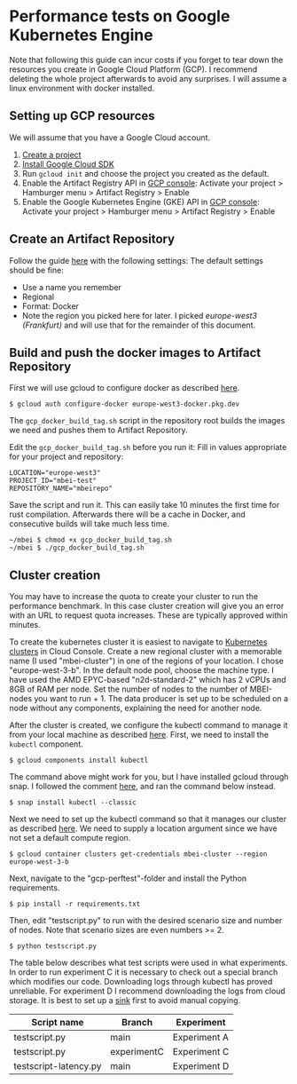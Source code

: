 # Performance tests on Google Kubernetes Engine
Note that following this guide can incur costs if you forget to tear down the resources you create in Google Cloud Platform (GCP).
I recommend deleting the whole project afterwards to avoid any surprises. I will assume a linux environment with docker installed. 
## Setting up GCP resources
We will assume that you have a Google Cloud account.
1. [Create a project](https://cloud.google.com/resource-manager/docs/creating-managing-projects)
2. [Install Google Cloud SDK](https://cloud.google.com/sdk/docs/install)
3. Run ```gcloud init``` and choose the project you created as the default.
4. Enable the Artifact Registry API in [GCP console](https://console.cloud.google.com/): Activate your project > Hamburger menu > Artifact Registry > Enable 
5. Enable the Google Kubernetes Engine (GKE) API in [GCP console](https://console.cloud.google.com/): Activate your project > Hamburger menu > Artifact Registry > Enable

## Create an Artifact Repository
Follow the guide [here](https://cloud.google.com/artifact-registry/docs/manage-repos#console) with the following settings: The default settings should be fine: 
   * Use a name you remember
   * Regional
   * Format: Docker
   * Note the region you picked here for later. I picked _europe-west3 (Frankfurt)_	and will use that for the remainder of this document.

   
## Build and push the docker images to Artifact Repository
First we will use gcloud to configure docker as described [here](https://cloud.google.com/artifact-registry/docs/docker/authentication#gcloud-helper).

```shell
$ gcloud auth configure-docker europe-west3-docker.pkg.dev
```

The ```gcp_docker_build_tag.sh``` script in the repository root builds the images we need and pushes them to Artifact Repository. 

Edit the ```gcp_docker_build_tag.sh``` before you run it:
Fill in values appropriate for your project and repository:
```shell
LOCATION="europe-west3"
PROJECT_ID="mbei-test"
REPOSITORY_NAME="mbeirepo"
```
Save the script and run it. This can easily take 10 minutes the first time for rust compilation.
Afterwards there will be a cache in Docker, and consecutive builds will take much less time. 
```shell
~/mbei $ chmod +x gcp_docker_build_tag.sh
~/mbei $ ./gcp_docker_build_tag.sh 
```

## Cluster creation
You may have to increase the quota to create your cluster to run the performance benchmark. 
In this case cluster creation will give you an error with an URL to request quota increases. 
These are typically approved within minutes. 

To create the kubernetes cluster it is easiest to navigate to [Kubernetes clusters](https://console.cloud.google.com/kubernetes) in Cloud Console.
Create a new regional cluster with a memorable name (I used "mbei-cluster") in one of the regions of your location. I chose "europe-west-3-b".
In the default node pool, choose the machine type. I have used the AMD EPYC-based "n2d-standard-2" which has 2 vCPUs and 8GB of RAM per node. 
Set the number of nodes to the number of MBEI-nodes you want to run + 1. The data producer is set up to be scheduled on a node without any components, explaining the need for another node.

After the cluster is created, we configure the kubectl command to manage it from your local machine as described [here](https://cloud.google.com/kubernetes-engine/docs/quickstart).
First, we need to install the ```kubectl``` component. 

```shell
$ gcloud components install kubectl
```

The command above might work for you, but I have installed gcloud through snap.
I followed the comment [here](https://stackoverflow.com/questions/60023834/unable-to-change-kubectl-context-to-my-google-kubernetes-cluster), and ran the command below instead.

```shell
$ snap install kubectl --classic
```

Next we need to set up the kubectl command so that it manages our cluster as described [here](https://cloud.google.com/kubernetes-engine/docs/quickstart). We need to supply a location argument since we have not set a default compute region. 
```shell
$ gcloud container clusters get-credentials mbei-cluster --region europe-west-3-b
```

Next, navigate to the "gcp-perftest"-folder and install the Python requirements.
```shell
$ pip install -r requirements.txt
```

Then, edit "testscript.py" to run with the desired scenario size and number of nodes.
Note that scenario sizes are even numbers >= 2. 
```shell
$ python testscript.py
```
The table below describes what test scripts were used in what experiments.
In order to run experiment C it is necessary to check out a special branch which modifies our code.
Downloading logs through kubectl has proved unreliable. 
For experiment D I recommend downloading the logs from cloud storage. 
It is best to set up a [sink](https://cloud.google.com/logging/docs/routing/overview) first to avoid manual copying.

|Script name| Branch       |Experiment|
|-------------|--------------|-----------|
|testscript.py| main         |Experiment A|
|testscript.py| experimentC  | Experiment C |
|testscript-latency.py | main | Experiment D |

